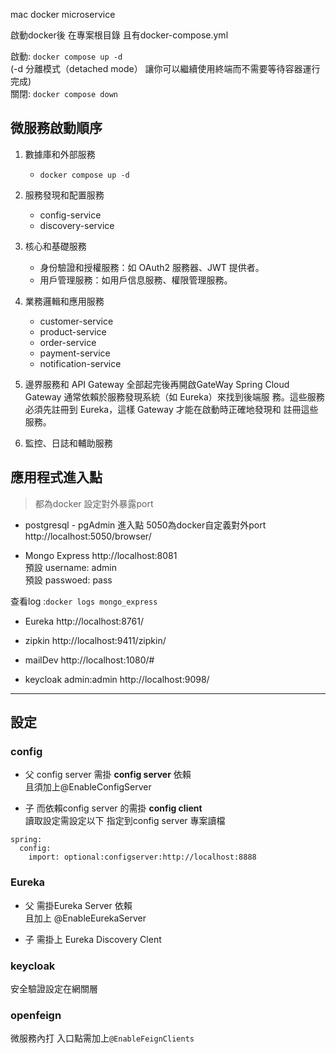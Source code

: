 mac docker microservice

啟動docker後
在專案根目錄 且有docker-compose.yml

啟動: `docker compose up -d`  
(-d 分離模式（detached mode） 讓你可以繼續使用終端而不需要等待容器運行完成)  
關閉: `docker compose down `  

## 微服務啟動順序

1. 數據庫和外部服務
    * `docker compose up -d`
4. 服務發現和配置服務

    * config-service
    * discovery-service
4. 核心和基礎服務
    * 身份驗證和授權服務：如 OAuth2 服務器、JWT 提供者。
    * 用戶管理服務：如用戶信息服務、權限管理服務。
6. 業務邏輯和應用服務
    * customer-service
    * product-service
    * order-service
    * payment-service
    * notification-service

6. 邊界服務和 API Gateway
   全部起完後再開啟GateWay
   Spring Cloud Gateway 通常依賴於服務發現系統（如 Eureka）來找到後端服    務。這些服務必須先註冊到 Eureka，這樣 Gateway 才能在啟動時正確地發現和    註冊這些服務。

8. 監控、日誌和輔助服務






## 應用程式進入點

> 都為docker 設定對外暴露port

* postgresql - pgAdmin 進入點 5050為docker自定義對外port  
  http://localhost:5050/browser/

* Mongo Express
  http://localhost:8081  
  預設 username: admin  
  預設 passwoed: pass  

查看log :`docker logs mongo_express `

* Eureka
  http://localhost:8761/

* zipkin
  http://localhost:9411/zipkin/

* mailDev
  http://localhost:1080/#

* keycloak admin:admin
  http://localhost:9098/

---

## 設定

### config

* 父
  config server 需掛 **config server** 依賴  
  且須加上@EnableConfigServer

* 子
  而依賴config server 的需掛 **config client**  
  讀取設定需設定以下 指定到config server 專案讀檔
```
spring:
  config:
    import: optional:configserver:http://localhost:8888
```

### Eureka
* 父
  需掛Eureka Server 依賴  
  且加上 @EnableEurekaServer

* 子
  需掛上 Eureka Discovery Clent

### keycloak
安全驗證設定在網關層


### openfeign
微服務內打
入口點需加上`@EnableFeignClients`















